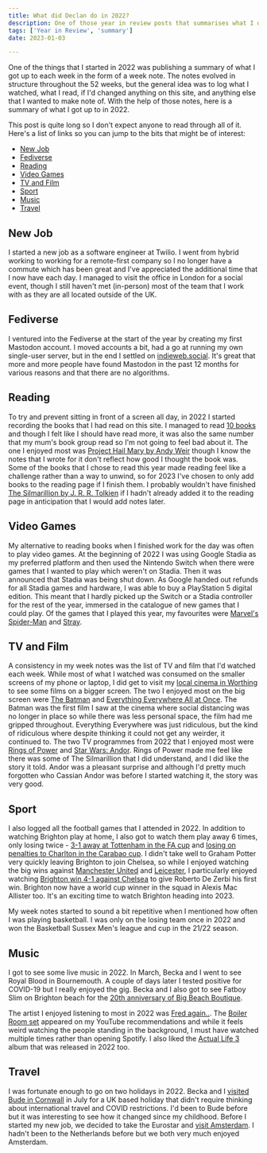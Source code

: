 ```yaml
---
title: What did Declan do in 2022?
description: One of those year in review posts that summarises what I did in 2022.
tags: ['Year in Review', 'summary']
date: 2023-01-03

---
```


One of the things that I started in 2022 was publishing a summary of what I got up to each week in the form of a week note. The notes evolved in structure throughout the 52 weeks, but the general idea was to log what I watched, what I read, if I'd changed anything on this site, and anything else that I wanted to make note of. With the help of those notes, here is a summary of what I got up to in 2022.

This post is quite long so I don't expect anyone to read through all of it. Here's a list of links so you can jump to the bits that might be of interest:

- [New Job](#newJob)
- [Fediverse](#fediverse)
- [Reading](#reading)
- [Video Games](#gaming)
- [TV and Film](#tv-and-film)
- [Sport](#sport)
- [Music](#music)
- [Travel](#travel)

<h2 *id*="newJob">New Job</h2>

I started a new job as a software engineer at Twilio. I went from hybrid working to working for a remote-first company so I no longer have a commute which has been great and I've appreciated the additional time that I now have each day. I managed to visit the office in London for a social event, though I still haven't met (in-person) most of the team that I work with as they are all located outside of the UK. 

<h2 *id*="fediverse">Fediverse</h2>

I ventured into the Fediverse at the start of the year by creating my first Mastodon account. I moved accounts a bit, had a go at running my own single-user server, but in the end I settled on [indieweb.social](https://indieweb.social/about). It's great that more and more people have found Mastodon in the past 12 months for various reasons and that there are no algorithms.

<h2 *id*="reading">Reading</h2>

To try and prevent sitting in front of a screen all day, in 2022 I started recording the books that I had read on this site. I managed to read [10 books](/reading/#2022) and though I felt like I should have read more, it was also the same number that my mum's book group read so I'm not going to feel bad about it. The one I enjoyed most was [Project Hail Mary by Andy Weir](/reading/9781529100617/) though I know the notes that I wrote for it don't reflect how good I thought the book was. Some of the books that I chose to read this year made reading feel like a challenge rather than a way to unwind, so for 2023 I've chosen to only add books to the reading page if I finish them. I probably wouldn't have finished [The Silmarillion by J. R. R. Tolkien](/reading/9780544338012/) if I hadn't already added it to the reading page in anticipation that I would add notes later.

<h2 *id*="gaming">Video Games</h2>

My alternative to reading books when I finished work for the day was often to play video games. At the beginning of 2022 I was using Google Stadia as my preferred platform and then used the Nintendo Switch when there were games that I wanted to play which weren't on Stadia. Then it was announced that Stadia was being shut down. As Google handed out refunds for all Stadia games and hardware, I was able to buy a PlayStation 5 digital edition. This meant that I hardly picked up the Switch or a Stadia controller for the rest of the year, immersed in the catalogue of new games that I could play. Of the games that I played this year, my favourites were [Marvel's Spider-Man](https://store.playstation.com/en-gb/product/EP9000-CUSA11995_00-MARVELSSPIDERMAN) and [Stray](https://store.playstation.com/en-gb/product/EP2333-PPSA02101_00-STRAYSIEE0000000).

<h2 *id*="tvAndFilm">TV and Film</h2>

A consistency in my week notes was the list of TV and film that I'd watched each week. While most of what I watched was consumed on the smaller screens of my phone or laptop, I did get to visit my [local cinema in Worthing](https://domecinema.co.uk/DomeCinema.dll/Home) to see some films on a bigger screen. The two I enjoyed most on the big screen were [The Batman](https://www.themoviedb.org/movie/414906-the-batman) and [Everything Everywhere All at Once](https://www.themoviedb.org/movie/545611-everything-everywhere-all-at-once). The Batman was the first film I saw at the cinema where social distancing was no longer in place so while there was less personal space, the film had me gripped throughout. Everything Everywhere was just ridiculous, but the kind of ridiculous where despite thinking it could not get any weirder, it continued to. The two TV programmes from 2022 that I enjoyed most were [Rings of Power](https://www.themoviedb.org/tv/84773-the-lord-of-the-rings-the-rings-of-power) and [Star Wars: Andor](https://www.themoviedb.org/tv/83867-star-wars-andor?language=en-GB). Rings of Power made me feel like there was some of The Silmarillion that I did understand, and I did like the story it told. Andor was a pleasant surprise and although I'd pretty much forgotten who Cassian Andor was before I started watching it, the story was very good.

<h2 *id*="sport">Sport</h2>

I also logged all the football games that I attended in 2022. In addition to watching Brighton play at home, I also got to watch them play away 6 times, only losing twice -  [3-1 away at Tottenham in the FA cup](https://www.brightonandhovealbion.com/news/2472917/fa-cup-journey-over-after-defeat-at-spurs) and [losing on penalties to Charlton in the Carabao cup](https://www.brightonandhovealbion.com/news/2990544/albion-pay-the-penalty-as-they-exit-carabao-cup/). I didn't take well to Graham Potter very quickly leaving Brighton to join Chelsea, so while I enjoyed watching the big wins against [Manchester United](https://www.brightonandhovealbion.com/news/2607677/albion-thrash-united-on-an-amex-occasion-to-remember) and [Leicester](https://www.brightonandhovealbion.com/news/2780412/brilliant-albion-hit-five-past-leicester-in-amex-thriller), I particularly enjoyed watching [Brighton win 4-1 against Chelsea](https://www.brightonandhovealbion.com/news/2880820/albion-four-midable-as-de-zerbi-celebrates-first-win) to give Roberto De Zerbi his first win. Brighton now have a world cup winner in the squad in Alexis Mac Allister too. It's an exciting time to watch Brighton heading into 2023.

My week notes started to sound a bit repetitive when I mentioned how often I was playing basketball. I was only on the losing team once in 2022 and won the Basketball Sussex Men's league and cup in the 21/22 season.

<h2 *id*="music">Music</h2>

I got to see some live music in 2022. In March, Becka and I went to see Royal Blood in Bournemouth. A couple of days later I tested positive for COVID-19 but I really enjoyed the gig. Becka and I also got to see Fatboy Slim on Brighton beach for the [20th anniversary of Big Beach Boutique](https://www.fatboyslim.net/2022/03/24/big-beach-boutique-20th-anniversary/).  

The artist I enjoyed listening to most in 2022 was [Fred again..](https://open.spotify.com/artist/4oLeXFyACqeem2VImYeBFe?si=Jhi_hMcURpaG73UgQjc-5Q). The [Boiler Room set](https://boilerroom.tv/recording/fred-again-1) appeared on my YouTube recommendations and while it feels weird watching the people standing in the background, I must have watched multiple times rather than opening Spotify. I also liked the [Actual Life 3](https://open.spotify.com/album/4O0noIPlmEkVFvyj7TOKpA?si=K7vwNBD3SOKLEmEgDprrig) album that was released in 2022 too.

<h2 *id*="travel">Travel</h2>

I was fortunate enough to go on two holidays in 2022. Becka and I [visited Bude in Cornwall](/week-notes/2022/week27/) in July for a UK based holiday that didn't require thinking about international travel and COVID restrictions. I'd been to Bude before but it was interesting to see how it changed since my childhood. Before I started my new job, we decided to take the Eurostar and [visit Amsterdam](/week-notes/2022/week38/). I hadn't been to the Netherlands before but we both very much enjoyed Amsterdam.

 
